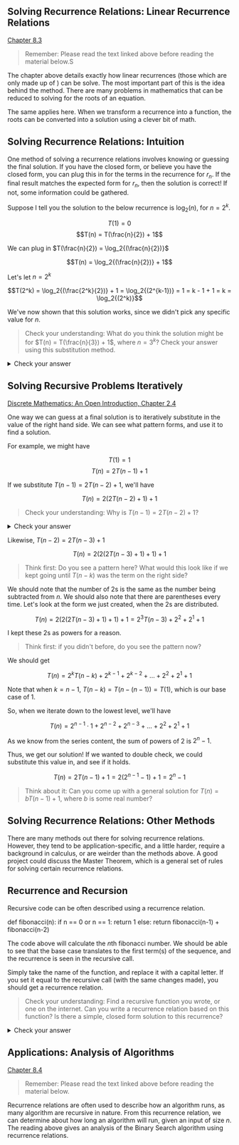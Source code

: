 ## Solving Recurrence Relations: Linear Recurrence Relations
[Chapter 8.3](https://discretemath.org/ads/s-recurrence-relations.html)

> Remember: Please read the text linked above before reading the material below.S

The chapter above details exactly how linear recurrences (those which are only made up of ) can be solve. The most important part of this is the idea behind the method. There are many problems in mathematics that can be reduced to solving for the roots of an equation.

The same applies here. When we transform a recurrence into a function, the roots can be converted into a solution using a clever bit of math.

## Solving Recurrence Relations: Intuition

One method of solving a recurrence relations involves knowing or guessing the final solution. If you have the closed form, or believe you have the closed form, you can plug this in for the terms in the recurrence for $r_n$. If the final result matches the expected form for $r_n$, then the solution is correct! If not, some information could be gathered.

Suppose I tell you the solution to the below recurrence is $\log_2{(n)}$, for $n = 2^k$.

$$T(1) = 0$$
$$T(n) = T(\frac{n}{2}) + 1$$

We can plug in $T(\frac{n}{2}) = \log_2{(\frac{n}{2})}$

$$T(n) = \log_2{(\frac{n}{2})} + 1$$

Let's let $n = 2^k$

$$T(2^k) = \log_2{(\frac{2^k}{2})} + 1 = \log_2{(2^{k-1})} = 1 = k - 1 + 1 = k = \log_2{(2^k)}$$

We've now shown that this solution works, since we didn't pick any specific value for $n$.

> Check your understanding: What do you think the solution might be for $T(n) = T(\frac{n}{3}) + 1$, where $n = 3^k$? Check your answer using this substitution method.

<details><summary>Check your answer</summary>

This is simply $\log_3{(n)}$. The substitution method is very similar to the one above, just replacing mentions of base $2$ with base $3$.

</details>

## Solving Recursive Problems Iteratively
[Discrete Mathematics: An Open Introduction, Chapter 2.4](https://discrete.openmathbooks.org/dmoi3/sec_recurrence.html)

One way we can guess at a final solution is to iteratively substitute in the value of the right hand side. We can see what pattern forms, and use it to find a solution.

For example, we might have 

$$T(1) = 1$$
$$T(n) = 2T(n-1) + 1$$

If we substitute $T(n-1) = 2T(n-2) + 1$, we'll have

$$T(n) = 2(2T(n-2) + 1) + 1$$

> Check your understanding: Why is $T(n-1) = 2T(n-2) + 1$?

<details><summary>Check your answer</summary>

This is just the definition of the recurence, replacing $n$ with $n-1$

</details>

Likewise, $T(n-2) = 2T(n-3) + 1$

$$T(n) = 2(2(2T(n-3) + 1) + 1) + 1$$

> Think first: Do you see a pattern here? What would this look like if we kept going until $T(n-k)$ was the term on the right side?

We should note that the number of $2$s is the same as the number being subtracted from $n$. We should also note that there are parentheses every time. Let's look at the form we just created, when the $2$s are distributed.

$$T(n) = 2(2(2T(n-3) + 1) + 1) + 1 = 2^3T(n-3) + 2^2 + 2^1 + 1$$

I kept these $2$s as powers for a reason.

> Think first: if you didn't before, do you see the pattern now?

We should get 

$$T(n) = 2^kT(n-k) + 2^{k-1} + 2^{k-2} + ... + 2^2 + 2^1 + 1$$

Note that when $k = n-1$, $T(n-k) = T(n-(n-1)) = T(1)$, which is our base case of $1$.

So, when we iterate down to the lowest level, we'll have

$$T(n) = 2^{n-1}\cdot 1 + 2^{n-2} + 2^{n-3} + ... + 2^2 + 2^1 + 1$$

As we know from the series content, the sum of powers of $2$ is $2^n - 1$.

Thus, we get our solution! If we wanted to double check, we could substitute this value in, and see if it holds.

$$T(n) = 2T(n-1) + 1 = 2(2^{n-1} - 1) + 1 = 2^n - 1$$

> Think about it: Can you come up with a general solution for $T(n) = bT(n-1) + 1$, where $b$ is some real number?

## Solving Recurrence Relations: Other Methods

There are many methods out there for solving recurrence relations. However, they tend to be application-specific, and a little harder, require a background in calculus, or are weirder than the methods above. A good project could discuss the Master Theorem, which is a general set of rules for solving certain recurrence relations.

## Recurrence and Recursion

Recursive code can be often described using a recurrence relation.

def fibonacci(n):
    if n == 0 or n == 1:
        return 1
    else:
        return fibonacci(n-1) + fibonacci(n-2)

The code above will calculate the $n$th fibonacci number. We should be able to see that the base case translates to the first term(s) of the sequence, and the recurrence is seen in the recursive call.

Simply take the name of the function, and replace it with a capital letter. If you set it equal to the recursive call (with the same changes made), you should get a recurrence relation.

> Check your understanding: Find a recursive function you wrote, or one on the internet. Can you write a recurrence relation based on this function? Is there a simple, closed form solution to this recurrence?

<details><summary>Check your answer</summary>

Answers will vary, but you can test the time of the function by running multiple times with larger values and timing how long it takes to run, or you can test the values you get by running the function multiple times and comparing to your mathematical answers.

</details>

## Applications: Analysis of Algorithms
[Chapter 8.4](https://discretemath.org/ads/s-some-common-rrs.html)

> Remember: Please read the text linked above before reading the material below.

Recurrence relations are often used to describe how an algorithm runs, as many algorithm are recursive in nature. From this recurrence relation, we can determine about how long an algorithm will run, given an input of size $n$. The reading above gives an analysis of the Binary Search algorithm using recurrence relations.